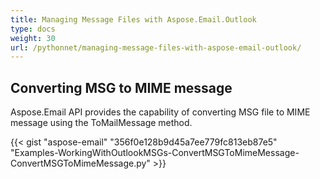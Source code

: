 ```yaml
---
title: Managing Message Files with Aspose.Email.Outlook
type: docs
weight: 30
url: /pythonnet/managing-message-files-with-aspose-email-outlook/
---
```



## **Converting MSG to MIME message**
Aspose.Email API provides the capability of converting MSG file to MIME message using the ToMailMessage method.



{{< gist "aspose-email" "356f0e128b9d45a7ee779fc813eb87e5" "Examples-WorkingWithOutlookMSGs-ConvertMSGToMimeMessage-ConvertMSGToMimeMessage.py" >}}
